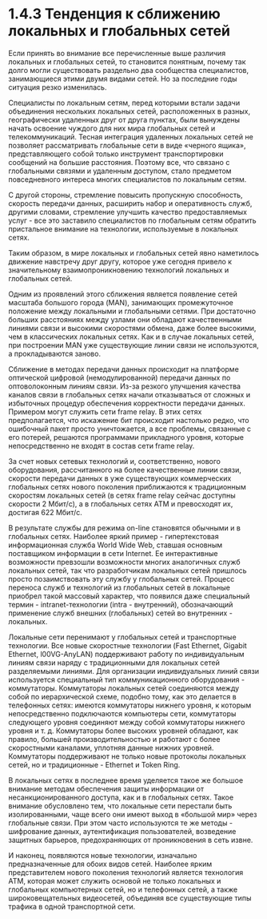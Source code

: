 ﻿# 1.4.3 Тенденция к сближению локальных и глобальных сетей

Если принять во внимание все перечисленные выше различия локальных и глобальных сетей, то становится понятным, почему так долго могли существовать раздельно два сообщества специалистов, занимающиеся этими двумя видами сетей. Но за последние годы ситуация резко изменилась. 

Специалисты по локальным сетям, перед которыми встали задачи объединения нескольких локальных сетей, расположенных в разных, географически удаленных друг от друга пунктах, были вынуждены начать освоение чуждого для них мира глобальных сетей и телекоммуникаций. Тесная интеграция удаленных локальных сетей не позволяет рассматривать глобальные сети в виде «черного ящика», представляющего собой только инструмент транспортировки сообщений на большие расстояния. Поэтому все, что связано с глобальными связями и удаленным доступом, стало предметом повседневного интереса многих специалистов по локальным сетям. 

С другой стороны, стремление повысить пропускную способность, скорость передачи данных, расширить набор и оперативность служб, другими словами, стремление улучшить качество предоставляемых услуг - все это заставило специалистов по глобальным сетям обратить пристальное внимание на технологии, используемые в локальных сетях. 

Таким образом, в мире локальных и глобальных сетей явно наметилось движение навстречу друг другу, которое уже сегодня привело к значительному взаимопроникновению технологий локальных и глобальных сетей. 

Одним из проявлений этого сближения является появление сетей масштаба большого города (MAN), занимающих промежуточное положение между локальными и глобальными сетями. При достаточно больших расстояниях между узлами они обладают качественными линиями связи и высокими скоростями обмена, даже более высокими, чем в классических локальных сетях. Как и в случае локальных сетей, при построении MAN уже существующие линии связи не используются, а прокладываются заново. 

Сближение в методах передачи данных происходит на платформе оптической цифровой (немодулированной) передачи данных по оптоволоконным линиям связи. Из-за резкого улучшения качества каналов связи в глобальных сетях начали отказываться от сложных и избыточных процедур обеспечения корректности передачи данных. Примером могут служить сети frame relay. В этих сетях предполагается, что искажение бит происходит настолько редко, что ошибочный пакет просто уничтожается, а все проблемы, связанные с его потерей, решаются программами прикладного уровня, которые непосредственно не входят в состав сети frame relay. 

За счет новых сетевых технологий и, соответственно, нового оборудования, рассчитанного на более качественные линии связи, скорости передачи данных в уже существующих коммерческих глобальных сетях нового поколения приближаются к традиционным скоростям локальных сетей (в сетях frame relay сейчас доступны скорости 2 Мбит/с), а в глобальных сетях АТМ и превосходят их, достигая 622 Мбит/с. 

В результате службы для режима on-line становятся обычными и в глобальных сетях. Наиболее яркий пример - гипертекстовая информационная служба World Wide Web, ставшая основным поставщиком информации в сети Internet. Ее интерактивные возможности превзошли возможности многих аналогичных служб локальных сетей, так что разработчикам локальных сетей пришлось просто позаимствовать эту службу у глобальных сетей. Процесс переноса служб и технологий из глобальных сетей в локальные приобрел такой массовый характер, что появился даже специальный термин - intranet-технологии (intra - внутренний), обозначающий применение служб внешних (глобальных) сетей во внутренних - локальных. 

Локальные сети перенимают у глобальных сетей и транспортные технологии. Все новые скоростные технологии (Fast Ethernet, Gigabit Ethernet, l00VG-AnyLAN) поддерживают работу по индивидуальным линиям связи наряду с традиционными для локальных сетей разделяемыми линиями. Для организации индивидуальных линий связи используется специальный тип коммуникационного оборудования - коммутаторы. Коммутаторы локальных сетей соединяются между собой по иерархической схеме, подобно тому, как это делается в телефонных сетях: имеются коммутаторы нижнего уровня, к которым непосредственно подключаются компьютеры сети, коммутаторы следующего уровня соединяют между собой коммутаторы нижнего уровня и т. д. Коммутаторы более высоких уровней обладают, как правило, большей производительностью и работают с более скоростными каналами, уплотняя данные нижних уровней. Коммутаторы поддерживают не только новые протоколы локальных сетей, но и традиционные - Ethernet и Token Ring. 

В локальных сетях в последнее время уделяется такое же большое внимание методам обеспечения защиты информации от несанкционированного доступа, как и в глобальных сетях. Такое внимание обусловлено тем, что локальные сети перестали быть изолированными, чаще всего они имеют выход в «большой мир» через глобальные связи. При этом часто используются те же методы - шифрование данных, аутентификация пользователей, возведение защитных барьеров, предохраняющих от проникновения в сеть извне. 

И наконец, появляются новые технологии, изначально предназначенные для обоих видов сетей. Наиболее ярким представителем нового поколения технологий является технология АТМ, которая может служить основой не только локальных и глобальных компьютерных сетей, но и телефонных сетей, а также широковещательных видеосетей, объединяя все существующие типы трафика в одной транспортной сети.  
